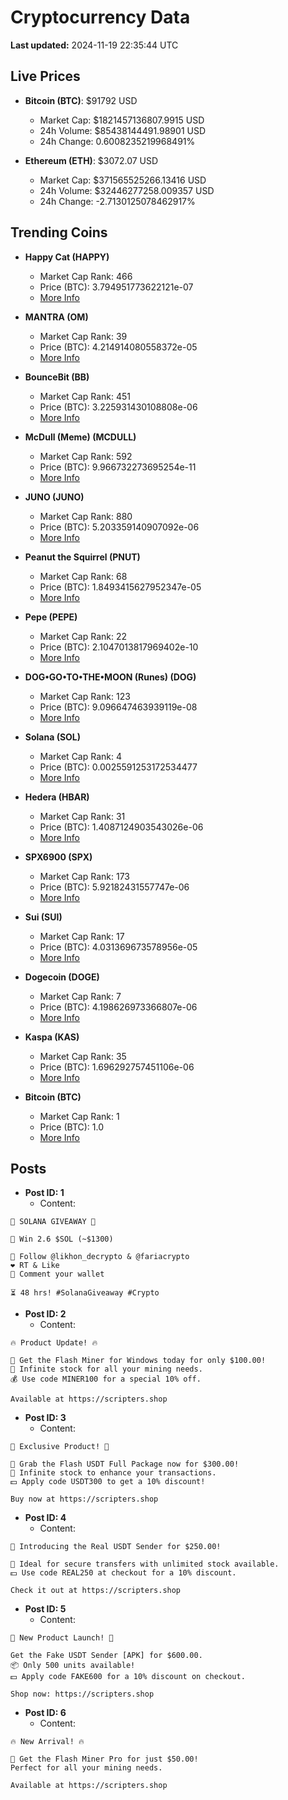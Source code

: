 # Cryptocurrency Data

**Last updated:** 2024-11-19 22:35:44 UTC

## Live Prices
- **Bitcoin (BTC)**: $91792 USD
  - Market Cap: $1821457136807.9915 USD
  - 24h Volume: $85438144491.98901 USD
  - 24h Change: 0.6008235219968491%

- **Ethereum (ETH)**: $3072.07 USD
  - Market Cap: $371565525266.13416 USD
  - 24h Volume: $32446277258.009357 USD
  - 24h Change: -2.7130125078462917%

## Trending Coins
- **Happy Cat (HAPPY)**
  - Market Cap Rank: 466
  - Price (BTC): 3.794951773622121e-07
  - [More Info](https://www.coingecko.com/en/coins/happycat)

- **MANTRA (OM)**
  - Market Cap Rank: 39
  - Price (BTC): 4.214914080558372e-05
  - [More Info](https://www.coingecko.com/en/coins/mantra)

- **BounceBit (BB)**
  - Market Cap Rank: 451
  - Price (BTC): 3.225931430108808e-06
  - [More Info](https://www.coingecko.com/en/coins/bouncebit)

- **McDull (Meme) (MCDULL)**
  - Market Cap Rank: 592
  - Price (BTC): 9.966732273695254e-11
  - [More Info](https://www.coingecko.com/en/coins/mcdull-meme)

- **JUNO (JUNO)**
  - Market Cap Rank: 880
  - Price (BTC): 5.203359140907092e-06
  - [More Info](https://www.coingecko.com/en/coins/juno-network)

- **Peanut the Squirrel (PNUT)**
  - Market Cap Rank: 68
  - Price (BTC): 1.8493415627952347e-05
  - [More Info](https://www.coingecko.com/en/coins/peanut-the-squirrel)

- **Pepe (PEPE)**
  - Market Cap Rank: 22
  - Price (BTC): 2.1047013817969402e-10
  - [More Info](https://www.coingecko.com/en/coins/pepe)

- **DOG•GO•TO•THE•MOON (Runes) (DOG)**
  - Market Cap Rank: 123
  - Price (BTC): 9.096647463939119e-08
  - [More Info](https://www.coingecko.com/en/coins/dog-go-to-the-moon-runes-2)

- **Solana (SOL)**
  - Market Cap Rank: 4
  - Price (BTC): 0.0025591253172534477
  - [More Info](https://www.coingecko.com/en/coins/solana)

- **Hedera (HBAR)**
  - Market Cap Rank: 31
  - Price (BTC): 1.4087124903543026e-06
  - [More Info](https://www.coingecko.com/en/coins/hedera)

- **SPX6900 (SPX)**
  - Market Cap Rank: 173
  - Price (BTC): 5.92182431557747e-06
  - [More Info](https://www.coingecko.com/en/coins/spx6900)

- **Sui (SUI)**
  - Market Cap Rank: 17
  - Price (BTC): 4.031369673578956e-05
  - [More Info](https://www.coingecko.com/en/coins/sui)

- **Dogecoin (DOGE)**
  - Market Cap Rank: 7
  - Price (BTC): 4.198626973366807e-06
  - [More Info](https://www.coingecko.com/en/coins/dogecoin)

- **Kaspa (KAS)**
  - Market Cap Rank: 35
  - Price (BTC): 1.696292757451106e-06
  - [More Info](https://www.coingecko.com/en/coins/kaspa)

- **Bitcoin (BTC)**
  - Market Cap Rank: 1
  - Price (BTC): 1.0
  - [More Info](https://www.coingecko.com/en/coins/bitcoin)

## Posts
- **Post ID: 1**
  - Content:
```
🚀 SOLANA GIVEAWAY 🚀

🎁 Win 2.6 $SOL (~$1300)

🤝 Follow @likhon_decrypto & @fariacrypto
❤️ RT & Like
💬 Comment your wallet

⏳ 48 hrs! #SolanaGiveaway #Crypto
```

- **Post ID: 2**
  - Content:
```
🔥 Product Update! 🔥

🚀 Get the Flash Miner for Windows today for only $100.00!
🔋 Infinite stock for all your mining needs.
💰 Use code MINER100 for a special 10% off.

Available at https://scripters.shop
```

- **Post ID: 3**
  - Content:
```
🎁 Exclusive Product! 🎁

💸 Grab the Flash USDT Full Package now for $300.00!
🎉 Infinite stock to enhance your transactions.
💵 Apply code USDT300 to get a 10% discount!

Buy now at https://scripters.shop
```

- **Post ID: 4**
  - Content:
```
💎 Introducing the Real USDT Sender for $250.00!

💼 Ideal for secure transfers with unlimited stock available.
💵 Use code REAL250 at checkout for a 10% discount.

Check it out at https://scripters.shop
```

- **Post ID: 5**
  - Content:
```
🚀 New Product Launch! 🚀

Get the Fake USDT Sender [APK] for $600.00.
📦 Only 500 units available!
💵 Apply code FAKE600 for a 10% discount on checkout.

Shop now: https://scripters.shop
```

- **Post ID: 6**
  - Content:
```
🔥 New Arrival! 🔥

💸 Get the Flash Miner Pro for just $50.00!
Perfect for all your mining needs.

Available at https://scripters.shop
```

